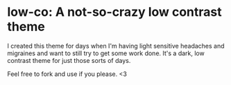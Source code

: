 # low-co: A not-so-crazy low contrast theme

I created this theme for days when I'm having light sensitive headaches and migraines and want to still try to get some work done. It's a dark, low contrast theme for just those sorts of days.

Feel free to fork and use if you please. <3
